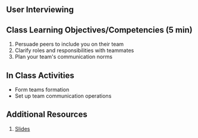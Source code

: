 ## User Interviewing


## Class Learning Objectives/Competencies (5 min)

1. Persuade peers to include you on their team
1. Clarify roles and responsibilities with teammates
1. Plan your team's communication norms

## In Class Activities
- Form teams formation
- Set up team communication operations


## Additional Resources

1. [Slides](https://docs.google.com/presentation/d/14ZPXQngoyMs_pmAQHNQZhZjOI63KjTbkwOfcq0CG_tA/edit#slide=id.g4156443509_0_9)
